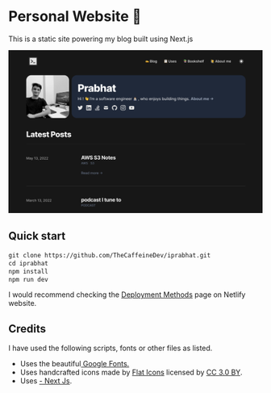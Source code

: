 # Personal Website 🚀

This is a static site powering my blog built using Next.js

![Website snapshot](/public/static/images/snap-site.png)

## Quick start

```
git clone https://github.com/TheCaffeineDev/iprabhat.git
cd iprabhat
npm install
npm run dev
```

I would recommend checking the [Deployment Methods](https://www.netlify.com/blog/2019/05/28/deploy-in-seconds-with-netlify-cli/) page on Netlify website.

## Credits

<p>I have used the following scripts, fonts or other files as listed.</p>
<ul>
  <li>Uses the beautiful<a href="https://fonts.google.com/"> Google Fonts.</a></li>
  <li>Uses handcrafted icons made by <a href="https://www.flaticon.com/authors/flat-icons" title="Flat Icons">Flat Icons</a>  licensed by <a href="http://creativecommons.org/licenses/by/3.0/" title="Creative Commons BY 3.0" target="_blank">CC 3.0 BY</a>.</li>
    <li>Uses <a href="https://github.com/timlrx/tailwind-nextjs-starter-blog" target="_blank">- Next Js</a>.</li></ul>
